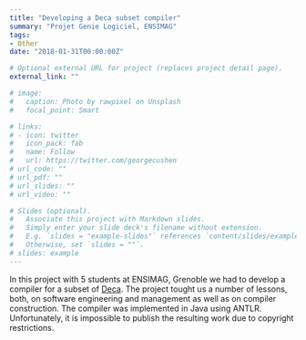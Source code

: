 ```yaml
---
title: "Developing a Deca subset compiler"
summary: "Projet Genie Logiciel, ENSIMAG"
tags:
- Other
date: "2018-01-31T00:00:00Z"

# Optional external URL for project (replaces project detail page).
external_link: ""

# image:
#   caption: Photo by rawpixel on Unsplash
#   focal_point: Smart

# links:
# - icon: twitter
#   icon_pack: fab
#   name: Follow
#   url: https://twitter.com/georgecushen
# url_code: ""
# url_pdf: ""
# url_slides: ""
# url_video: ""

# Slides (optional).
#   Associate this project with Markdown slides.
#   Simply enter your slide deck's filename without extension.
#   E.g. `slides = "example-slides"` references `content/slides/example-slides.md`.
#   Otherwise, set `slides = ""`.
# slides: example
---
```


In this project with 5 students at ENSIMAG, Grenoble we had to develop a compiler for a subset of [Deca](https://code.google.com/archive/p/decac/).
The project tought us a number of lessons, both, on software engineering and management as well as on compiler construction.
The compiler was implemented in Java using ANTLR.
Unfortunately, it is impossible to publish the resulting work due to copyright restrictions.